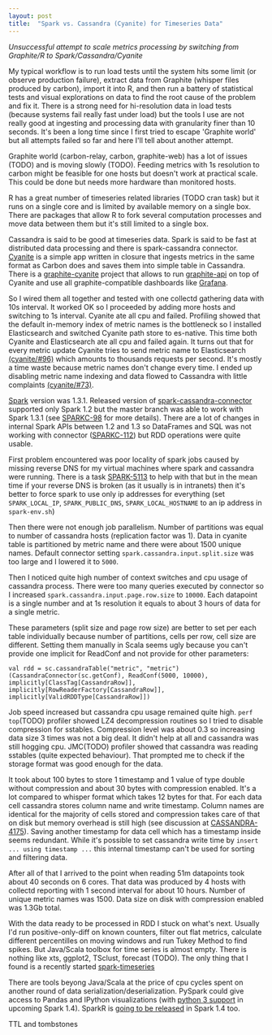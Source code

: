 ```yaml
---
layout: post
title:  "Spark vs. Cassandra (Cyanite) for Timeseries Data"
---
```


_Unsuccessful attempt to scale metrics processing by switching from Graphite/R to Spark/Cassandra/Cyanite_

My typical workflow is to run load tests until the system hits some limit (or observe production failure), extract data from Graphite (whisper files produced by carbon), import it into R, and then run a battery of statistical tests and visual explorations on data to find the root cause of the problem and fix it. There is a strong need for hi-resolution data in load tests (because systems fail really fast under load) but the tools I use are not really good at ingesting and processing data with granularity finer than 10 seconds. It's been a long time since I first tried to escape 'Graphite world' but all attempts failed so far and here I'll tell about another attempt.

Graphite world (carbon-relay, carbon, graphite-web) has a lot of issues (TODO) and is moving slowly (TODO). Feeding metrics with 1s resolution to carbon might be feasible for one hosts but doesn't work at practical scale. This could be done but needs more hardware than monitored hosts.

R has a great number of timeseries related libraries (TODO cran task) but it runs on a single core and is limited by available memory on a single box. There are packages that allow R to fork several computation processes and move data between them but it's still limited to a single box.

Cassandra is said to be good at timeseries data. Spark is said to be fast at distributed data processing and there is spark-cassandra connector. [Cyanite](https://github.com/pyr/cyanite/) is a simple app written in closure that ingests metrics in the same format as Carbon does and saves them into simple table in Cassandra. There is a [graphite-cyanite](https://github.com/brutasse/graphite-cyanite) project that allows to run [graphite-api](https://github.com/brutasse/graphite-api) on top of Cyanite and use all graphite-compatible dashboards like [Grafana](http://grafana.org/).

So I wired them all together and tested with one collectd gathering data with 10s interval. It worked OK so I proceeded by adding more hosts and switching to 1s interval. Cyanite ate all cpu and failed. Profiling showed that the default in-memory index of metric names is the bottleneck so I installed Elasticsearch and switched Cyanite path store to es-native. This time both Cyanite and Elasticsearch ate all cpu and failed again. It turns out that for every metric update Cyanite tries to send metric name to Elasticsearch [(cyanite/#96)](https://github.com/pyr/cyanite/issues/96) which amounts to thousands requests per second. It's mostly a time waste because metric names don't change every time. I ended up disabling metric name indexing and data flowed to Cassandra with little complaints [(cyanite/#73)](https://github.com/pyr/cyanite/issues/73).

[Spark](http://spark.apache.org/) version was 1.3.1. Released version of [spark-cassandra-connector](https://github.com/datastax/spark-cassandra-connector) supported only Spark 1.2 but the master branch was able to work with Spark 1.3.1 (see [SPARKC-98](https://datastax-oss.atlassian.net/browse/SPARKC-98) for more details). There are a lot of changes in internal Spark APIs between 1.2 and 1.3 so DataFrames and SQL was not working with connector ([SPARKC-112](https://datastax-oss.atlassian.net/browse/SPARKC-112)) but RDD operations were quite usable.

First problem encountered was poor locality of spark jobs caused by missing reverse DNS for my virtual machines where spark and cassandra were running. There is a task [SPARK-5113](https://issues.apache.org/jira/browse/SPARK-5113) to help with that but in the mean time if your reverse DNS is broken (as it usually is in intranets) then it's better to force spark to use only ip addresses for everything (set `SPARK_LOCAL_IP`, `SPARK_PUBLIC_DNS`, `SPARK_LOCAL_HOSTNAME` to an ip address in `spark-env.sh`)

Then there were not enough job parallelism. Number of partitions was equal to number of cassandra hosts (replication factor was 1). Data in cyanite table is partitioned by metric name and there were about 1500 unique names. Default connector setting `spark.cassandra.input.split.size` was too large and I lowered it to `5000`.

Then I noticed quite high number of context switches and cpu usage of cassandra process. There were too many queries executed by connector so I increased `spark.cassandra.input.page.row.size` to `10000`. Each datapoint is a single number and at 1s resolution it equals to about 3 hours of data for a single metric.

These parameters (split size and page row size) are better to set per each table individually because number of partitions, cells per row, cell size are different. Setting them manually in Scala seems ugly because you can't provide one implicit for ReadConf and not provide for other parameters:

`val rdd = sc.cassandraTable("metric", "metric")(CassandraConnector(sc.getConf), ReadConf(5000, 10000), implicitly[ClassTag[CassandraRow]], implicitly[RowReaderFactory[CassandraRow]], implicitly[ValidRDDType[CassandraRow]])`

Job speed increased but cassandra cpu usage remained quite high. `perf top`(TODO) profiler showed LZ4 decompression routines so I tried to disable compression for sstables. Compression level was about 0.3 so increasing data size 3 times was not a big deal. It didn't help at all and cassandra was still hogging cpu. JMC(TODO) profiler showed that cassandra was reading sstables (quite expected behaviour). That prompted me to check if the storage format was good enough for the data.

It took about 100 bytes to store 1 timestamp and 1 value of type double without compression and about 30 bytes with compression enabled. It's a lot compared to whisper format which takes 12 bytes for that. For each data cell cassandra stores column name and write timestamp. Column names are identical for the majority of cells stored and compression takes care of that on disk but memory overhead is still high (see discussion at [CASSANDRA-4175](https://issues.apache.org/jira/browse/CASSANDRA-4175)). Saving another timestamp for data cell which has a timestamp inside seems redundant. While it's possible to set cassandra write time by `insert ... using timestamp ...` this internal timestamp can't be used for sorting and filtering data.

After all of that I arrived to the point when reading 51m datapoints took about 40 seconds on 6 cores. That data was produced by 4 hosts with collectd reporting with 1 second interval for about 10 hours. Number of unique metric names was 1500. Data size on disk with compression enabled was 1.3Gb total.

With the data ready to be processed in RDD I stuck on what's next. Usually I'd run positive-only-diff on known counters, filter out flat metrics, calculate different percentilles on moving windows and run Tukey Method to find spikes. But Java/Scala toolbox for time series is almost empty. There is nothing like xts, ggplot2, TSclust, forecast (TODO). The only thing that I found is a recently started [spark-timeseries](https://github.com/cloudera/spark-timeseries)

There are tools beyong Java/Scala at the price of cpu cycles spent on another round of data serialization/deserialization. PySpark could give access to Pandas and IPython visualizations (with [python 3 support](https://issues.apache.org/jira/browse/SPARK-4897) in upcoming Spark 1.4). SparkR is [going to be released](https://issues.apache.org/jira/browse/SPARK-5654) in Spark 1.4 too.

TTL and tombstones
